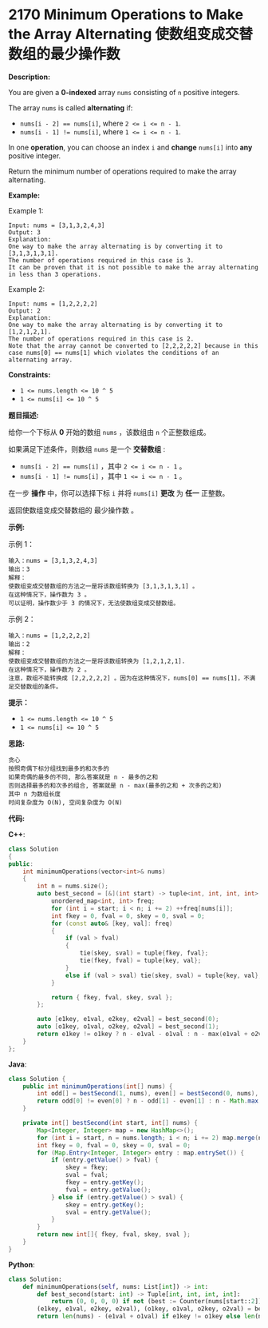 # 2170 Minimum Operations to Make the Array Alternating 使数组变成交替数组的最少操作数

__Description:__

You are given a __0-indexed__ array `nums` consisting of `n` positive integers.

The array `nums` is called __alternating__ if:

- `nums[i - 2] == nums[i]`, where `2 <= i <= n - 1`.
- `nums[i - 1] != nums[i]`, where `1 <= i <= n - 1`.

In one __operation__, you can choose an index `i` and __change__ `nums[i]` into __any__ positive integer.

Return the minimum number of operations required to make the array alternating.

__Example:__

Example 1:

```text
Input: nums = [3,1,3,2,4,3]
Output: 3
Explanation:
One way to make the array alternating is by converting it to [3,1,3,1,3,1].
The number of operations required in this case is 3.
It can be proven that it is not possible to make the array alternating in less than 3 operations.
```

Example 2:

```text
Input: nums = [1,2,2,2,2]
Output: 2
Explanation:
One way to make the array alternating is by converting it to [1,2,1,2,1].
The number of operations required in this case is 2.
Note that the array cannot be converted to [2,2,2,2,2] because in this case nums[0] == nums[1] which violates the conditions of an alternating array.
```

__Constraints:__

- `1 <= nums.length <= 10 ^ 5`
- `1 <= nums[i] <= 10 ^ 5`

__题目描述:__

给你一个下标从 __0__ 开始的数组 `nums` ，该数组由 `n` 个正整数组成。

如果满足下述条件，则数组 `nums` 是一个 __交替数组__ :

- `nums[i - 2] == nums[i]` ，其中 `2 <= i <= n - 1` 。
- `nums[i - 1] != nums[i]` ，其中 `1 <= i <= n - 1` 。

在一步 __操作__ 中，你可以选择下标 `i` 并将 `nums[i]` __更改__ 为 __任一__ 正整数。

返回使数组变成交替数组的 最少操作数 。

__示例:__

示例 1：

```text
输入：nums = [3,1,3,2,4,3]
输出：3
解释：
使数组变成交替数组的方法之一是将该数组转换为 [3,1,3,1,3,1] 。
在这种情况下，操作数为 3 。
可以证明，操作数少于 3 的情况下，无法使数组变成交替数组。
```

示例 2：

```text
输入：nums = [1,2,2,2,2]
输出：2
解释：
使数组变成交替数组的方法之一是将该数组转换为 [1,2,1,2,1].
在这种情况下，操作数为 2 。
注意，数组不能转换成 [2,2,2,2,2] 。因为在这种情况下，nums[0] == nums[1]，不满足交替数组的条件。
```

__提示：__

- `1 <= nums.length <= 10 ^ 5`
- `1 <= nums[i] <= 10 ^ 5`

__思路:__

```text
贪心
按照奇偶下标分组找到最多的和次多的
如果奇偶的最多的不同, 那么答案就是 n - 最多的之和
否则选择最多的和次多的组合, 答案就是 n - max(最多的之和 + 次多的之和)
其中 n 为数组长度
时间复杂度为 O(N), 空间复杂度为 O(N)
```

__代码:__

__C++__:

```C++
class Solution 
{
public:
    int minimumOperations(vector<int>& nums) 
    {
        int n = nums.size();
        auto best_second = [&](int start) -> tuple<int, int, int, int> {
            unordered_map<int, int> freq;
            for (int i = start; i < n; i += 2) ++freq[nums[i]];
            int fkey = 0, fval = 0, skey = 0, sval = 0;
            for (const auto& [key, val]: freq) 
            {
                if (val > fval) 
                {
                    tie(skey, sval) = tuple{fkey, fval};
                    tie(fkey, fval) = tuple{key, val};
                }
                else if (val > sval) tie(skey, sval) = tuple{key, val};
            }

            return { fkey, fval, skey, sval };
        };

        auto [e1key, e1val, e2key, e2val] = best_second(0);
        auto [o1key, o1val, o2key, o2val] = best_second(1);
        return e1key != o1key ? n - e1val - o1val : n - max(e1val + o2val, e2val + o1val);
    }
};
```

__Java__:

```Java
class Solution {
    public int minimumOperations(int[] nums) {
        int odd[] = bestSecond(1, nums), even[] = bestSecond(0, nums), n = nums.length;
        return odd[0] != even[0] ? n - odd[1] - even[1] : n - Math.max(odd[1] + even[3], odd[3] + even[1]);
    }

    private int[] bestSecond(int start, int[] nums) {
        Map<Integer, Integer> map = new HashMap<>();
        for (int i = start, n = nums.length; i < n; i += 2) map.merge(nums[i], 1, Integer::sum);
        int fkey = 0, fval = 0, skey = 0, sval = 0;
        for (Map.Entry<Integer, Integer> entry : map.entrySet()) {
            if (entry.getValue() > fval) {
                skey = fkey;
                sval = fval;
                fkey = entry.getKey();
                fval = entry.getValue();
            } else if (entry.getValue() > sval) {
                skey = entry.getKey();
                sval = entry.getValue();
            }
        }
        return new int[]{ fkey, fval, skey, sval };
    }
}
```

__Python__:

```Python
class Solution:
    def minimumOperations(self, nums: List[int]) -> int:
        def best_second(start: int) -> Tuple[int, int, int, int]:
            return (0, 0, 0, 0) if not (best := Counter(nums[start::2]).most_common(2)) else (*best[0], 0, 0) if len(best) == 1 else (*best[0], *best[1])
        (e1key, e1val, e2key, e2val), (o1key, o1val, o2key, o2val) = best_second(0), best_second(1)
        return len(nums) - (e1val + o1val) if e1key != o1key else len(nums) - max(e1val + o2val, o1val + e2val)
```
